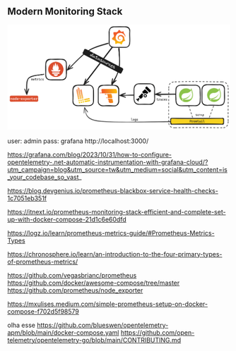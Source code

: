 ## Modern Monitoring Stack

![image](./.image/drawing.png)

user: admin
pass: grafana
http://localhost:3000/






https://grafana.com/blog/2023/10/31/how-to-configure-opentelemetry-.net-automatic-instrumentation-with-grafana-cloud/?utm_campaign=blog&utm_source=tw&utm_medium=social&utm_content=is_your_codebase_so_vast_

https://blog.devgenius.io/prometheus-blackbox-service-health-checks-1c7051eb351f

https://itnext.io/prometheus-monitoring-stack-efficient-and-complete-set-up-with-docker-compose-21d1c6e60dfd

https://logz.io/learn/prometheus-metrics-guide/#Prometheus-Metrics-Types

https://chronosphere.io/learn/an-introduction-to-the-four-primary-types-of-prometheus-metrics/

https://github.com/vegasbrianc/prometheus
https://github.com/docker/awesome-compose/tree/master
https://github.com/prometheus/node_exporter

https://mxulises.medium.com/simple-prometheus-setup-on-docker-compose-f702d5f98579


olha esse
https://github.com/blueswen/opentelemetry-apm/blob/main/docker-compose.yaml
https://github.com/open-telemetry/opentelemetry-go/blob/main/CONTRIBUTING.md